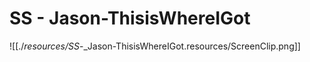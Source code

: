 # SS - Jason-ThisisWhereIGot

![[./_resources/SS_-_Jason-ThisisWhereIGot.resources/ScreenClip.png]]
